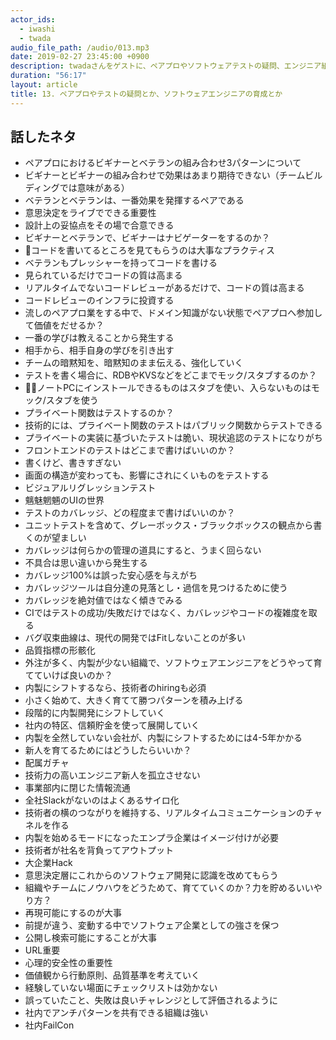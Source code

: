 ```yaml
---
actor_ids:
  - iwashi 
  - twada
audio_file_path: /audio/013.mp3
date: 2019-02-27 23:45:00 +0900
description: twadaさんをゲストに、ペアプロやソフトウェアテストの疑問、エンジニア組織の内製化、ソフトウェアエンジニアの育成などについて語っていただいたエピソードです。
duration: "56:17"
layout: article
title: 13. ペアプロやテストの疑問とか、ソフトウェアエンジニアの育成とか
---
```


## 話したネタ

- ペアプロにおけるビギナーとベテランの組み合わせ3パターンについて
- ビギナーとビギナーの組み合わせで効果はあまり期待できない（チームビルディングでは意味がある）
- ベテランとベテランは、一番効果を発揮するペアである
- 意思決定をライブでできる重要性
- 設計上の妥協点をその場で合意できる
- ビギナーとベテランで、ビギナーはナビゲーターをするのか？
- コードを書いてるところを見てもらうのは大事なプラクティス
- ベテランもプレッシャーを持ってコードを書ける
- 見られているだけでコードの質は高まる
- リアルタイムでないコードレビューがあるだけで、コードの質は高まる
- コードレビューのインフラに投資する
- 流しのペアプロ業をする中で、ドメイン知識がない状態でペアプロへ参加して価値をだせるか？
- 一番の学びは教えることから発生する
- 相手から、相手自身の学びを引き出す
- チームの暗黙知を、暗黙知のまま伝える、強化していく
- テストを書く場合に、RDBやKVSなどをどこまでモック/スタブするのか？
- ノートPCにインストールできるものはスタブを使い、入らないものはモック/スタブを使う 
- プライベート関数はテストするのか？
- 技術的には、プライベート関数のテストはパブリック関数からテストできる
- プライベートの実装に基づいたテストは脆い、現状追認のテストになりがち
- フロントエンドのテストはどこまで書けばいいのか？
- 書くけど、書きすぎない
- 画面の構造が変わっても、影響にされにくいものをテストする
- ビジュアルリグレッションテスト
- 魑魅魍魎のUIの世界
- テストのカバレッジ、どの程度まで書けばいいのか？
- ユニットテストを含めて、グレーボックス・ブラックボックスの観点から書くのが望ましい
- カバレッジは何らかの管理の道具にすると、うまく回らない
- 不具合は思い違いから発生する
- カバレッジ100%は誤った安心感を与えがち
- カバレッジツールは自分達の見落とし・過信を見つけるために使う
- カバレッジを絶対値ではなく傾きでみる
- CIではテストの成功/失敗だけではなく、カバレッジやコードの複雑度を取る
- バグ収束曲線は、現代の開発ではFitしないことのが多い
- 品質指標の形骸化
- 外注が多く、内製が少ない組織で、ソフトウェアエンジニアをどうやって育てていけば良いのか？
- 内製にシフトするなら、技術者のhiringも必須
- 小さく始めて、大きく育てて勝つパターンを積み上げる
- 段階的に内製開発にシフトしていく
- 社内の特区、信頼貯金を使って展開していく
- 内製を全然していない会社が、内製にシフトするためには4-5年かかる
- 新人を育てるためにはどうしたらいいか？
- 配属ガチャ
- 技術力の高いエンジニア新人を孤立させない
- 事業部内に閉じた情報流通
- 全社Slackがないのはよくあるサイロ化
- 技術者の横のつながりを維持する、リアルタイムコミュニケーションのチャネルを作る
- 内製を始めるモードになったエンプラ企業はイメージ付けが必要
- 技術者が社名を背負ってアウトプット
- 大企業Hack
- 意思決定層にこれからのソフトウェア開発に認識を改めてもらう
- 組織やチームにノウハウをどうためて、育てていくのか？力を貯めるいいやり方？
- 再現可能にするのが大事
- 前提が違う、変動する中でソフトウェア企業としての強さを保つ
- 公開し検索可能にすることが大事
- URL重要
- 心理的安全性の重要性
- 価値観から行動原則、品質基準を考えていく
- 経験していない場面にチェックリストは効かない
- 誤っていたこと、失敗は良いチャレンジとして評価されるように
- 社内でアンチパターンを共有できる組織は強い
- 社内FailCon
